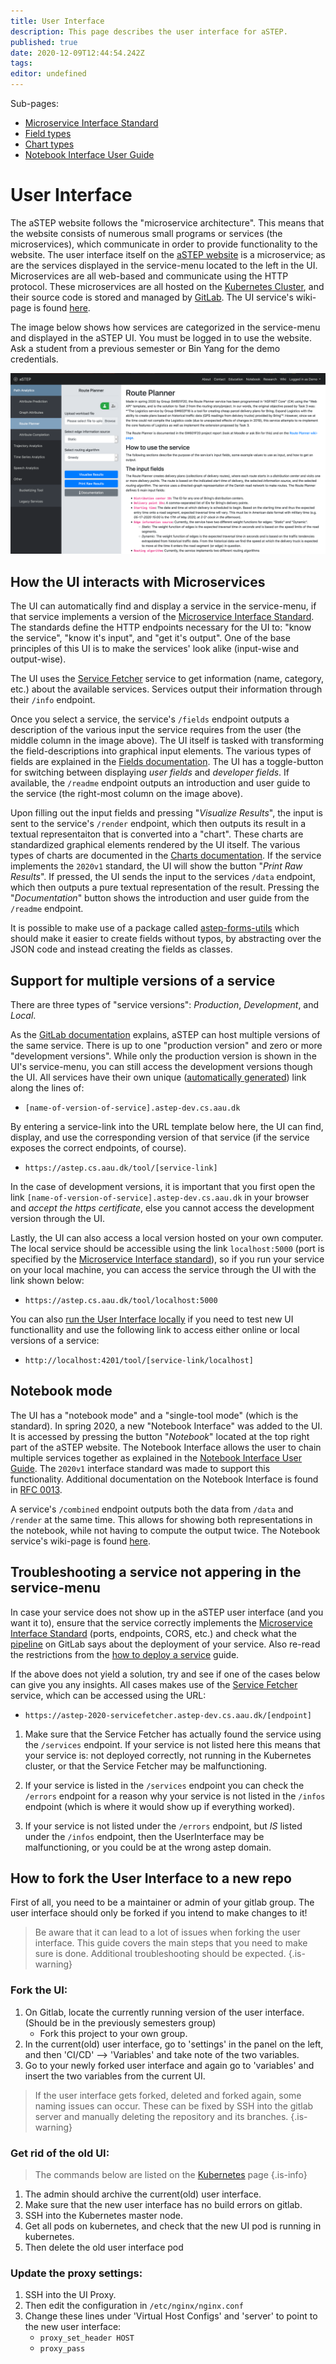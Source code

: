 ```yaml
---
title: User Interface
description: This page describes the user interface for aSTEP.
published: true
date: 2020-12-09T12:44:54.242Z
tags: 
editor: undefined
---
```


Sub-pages:
- [Microservice Interface Standard](api-standard)
- [Field types](fields)
- [Chart types](charts)
- [Notebook Interface User Guide](notebook-use-guide)

# User Interface

The aSTEP website follows the "microservice architecture". This means that the website consists of numerous small programs or services (the microservices), which communicate in order to provide functionality to the website. The user interface itself on the [aSTEP website](https://astep.cs.aau.dk/) is a microservice; as are the services displayed in the service-menu located to the left in the UI. Microservices are all web-based and communicate using the HTTP protocol. These microservices are all hosted on the [Kubernetes Cluster](/kubernetes), and their source code is stored and managed by [GitLab](/gitlab). The UI service's wiki-page is found [here](/services/user-interface).

The image below shows how services are categorized in the service-menu and displayed in the aSTEP UI. You must be logged in to use the website. Ask a student from a previous semester or Bin Yang for the demo credentials.

![astep-ui-2020-spring.jpg](/userinterface/astep-ui-2020-spring.jpg)

## How the UI interacts with Microservices
The UI can automatically find and display a service in the service-menu, if that service implements a version of the [Microservice Interface Standard](api-standard). The standards define the HTTP endpoints necessary for the UI to: "know the service", "know it's input", and "get it's output". One of the base principles of this UI is to make the services' look alike (input-wise and output-wise).

The UI uses the [Service Fetcher](/services/service-fetcher) service to get information (name, category, etc.) about the available services. Services output their information through their `/info` endpoint.

Once you select a service, the service's `/fields` endpoint outputs a description of the various input the service requires from the user (the middle column in the image above). The UI itself is tasked with transforming the field-descriptions into graphical input elements. The various types of fields are explained in the [Fields documentation](fields). The UI has a toggle-button for switching between displaying *user fields* and *developer fields*. If available, the `/readme` endpoint outputs an introduction and user guide to the service (the right-most column on the image above).

Upon filling out the input fields and pressing "*Visualize Results*", the input is sent to the service's `/render` endpoint, which then outputs its result in a textual representaiton that is converted into a "chart". These charts are standardized graphical elements rendered by the UI itself. The various types of charts are documented in the [Charts documentation](charts). If the service implements the `2020v1` standard, the UI will show the button "*Print Raw Results*". If pressed, the UI sends the input to the services `/data` endpoint, which then outputs a pure textual representation of the result. Pressing the "*Documentation*" button shows the introduction and user guide from the `/readme` endpoint.

It is possible to make use of a package called [astep-forms-utils](/services/python36-astep-form-utils) which should make it easier to create fields without typos, by abstracting over the JSON code and instead creating the fields as classes.

## Support for multiple versions of a service

There are three types of "service versions": *Production*, *Development*, and *Local*.

As the [GitLab documentation](/gitlab#one-version-per-branch) explains, aSTEP can host multiple versions of the same service. There is up to one "production version" and zero or more "development versions". While only the production version is shown in the UI's service-menu, you can still access the development versions though the UI. All services have their own unique ([automatically generated](/kubernetes#auto-generate-urls)) link along the lines of:

- `[name-of-version-of-service].astep-dev.cs.aau.dk`

By entering a service-link into the URL template below here, the UI can find, display, and use the corresponding version of that service (if the service exposes the correct endpoints, of course).

- `https://astep.cs.aau.dk/tool/[service-link]` 

In the case of development versions, it is important that you first open the link `[name-of-version-of-service].astep-dev.cs.aau.dk` in your browser and *accept the https certificate*, else you cannot access the development version through the UI.

Lastly, the UI can also access a local version hosted on your own computer. The local service should be accessible using the link `localhost:5000` (port is specified by the [Microservice Interface standard](api-standard)), so if you run your service on your local machine, you can access the service through the UI with the link shown below:

- `https://astep.cs.aau.dk/tool/localhost:5000`

You can also [run the User Interface locally](/services/user-interface#how-to-run-the-ui-locally) if you need to test new UI functionallity and use the following link to access either online or local versions of a service:

- `http://localhost:4201/tool/[service-link/localhost]`

## Notebook mode

The UI has a "notebook mode" and a "single-tool mode" (which is the standard). In spring 2020, a new "Notebook Interface" was added to the UI. It is accessed by pressing the button "*Notebook*" located at the top right part of the aSTEP website. The Notebook Interface allows the user to chain multiple services together as explained in the [Notebook Interface User Guide](notebook-use-guide). The `2020v1` interface standard was made to support this functionality. Additional documentation on the Notebook Interface is found in [RFC 0013](/rfc/0013).

A service's `/combined` endpoint outputs both the data from `/data` and `/render` at the same time. This allows for showing both representations in the notebook, while not having to compute the output twice. The Notebook service's wiki-page is found [here](/services/notebook).

## Troubleshooting a service not appering in the service-menu

In case your service does not show up in the aSTEP user interface (and you want it to), ensure that the service correctly implements the [Microservice Interface Standard](/user-interface/api-standard) (ports, endpoints, CORS, etc.) and check what the [pipeline](/gitlab#location-structure-and-properties-of-repositories) on GitLab says about the deployment of your service. Also re-read the restrictions from the [how to deploy a service](/gitlab/make-and-deploy-a-service#making-your-own-service) guide.

If the above does not yield a solution, try and see if one of the cases below can give you any insights. All cases makes use of the [Service Fetcher](/services/service-fetcher) service, which can be accessed using the URL:

- `https://astep-2020-servicefetcher.astep-dev.cs.aau.dk/[endpoint]`

1. Make sure that the Service Fetcher has actually found the service using the `/services` endpoint. If your service is not listed here this means that your service is: not deployed correctly, not running in the Kubernetes cluster, or that the Service Fetcher may be malfunctioning.
   
2. If your service is listed in the `/services` endpoint you can check the `/errors` endpoint for a reason why your service is not listed in the `/infos` endpoint (which is where it would show up if everything worked).

3. If your service is not listed under the `/errors` endpoint, but *IS* listed under the `/infos` endpoint, then the UserInterface may be malfunctioning, or you could be at the wrong astep domain.


## How to fork the User Interface to a new repo
First of all, you need to be a maintainer or admin of your gitlab group.
The user interface should only be forked if you intend to make changes to it!
> Be aware that it can lead to a lot of issues when forking the user interface. This guide covers the main steps that you need to make sure is done. Additional troubleshooting should be expected. 
{.is-warning}


### Fork the UI:
1. On Gitlab, locate the currently running version of the user interface. (Should be in the previously semesters group) 
	- Fork this project to your own group.
2. In the current(old) user interface, go to 'settings' in the panel on the left, and then 'CI/CD' --> 'Variables' and take note of the two variables.
3. Go to your newly forked user interface and again go to 'variables' and insert the two variables from the current UI.  

> If the user interface gets forked, deleted and forked again, some naming issues can occur. These can be fixed by SSH into the gitlab server and manually deleting the repository and its branches.
{.is-warning}


### Get rid of the old UI:
> The commands below are listed on the [Kubernetes](/kubernetes) page
{.is-info}
1. The admin should archive the current(old) user interface.
2. Make sure that the new user interface has no build errors on gitlab.
3. SSH into the Kubernetes master node. 
4. Get all pods on kubernetes, and check that the new UI pod is running in kubernetes.
5. Then delete the old user interface pod


### Update the proxy settings:
1. SSH into the UI Proxy. 
2. Then edit the configuration in `/etc/nginx/nginx.conf`
3. Change these lines under 'Virtual Host Configs' and 'server' to point to the new user interface: 
   - `proxy_set_header HOST` 
   - `proxy_pass`

